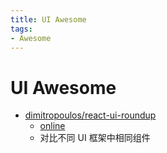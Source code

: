 ```yaml
---
title: UI Awesome
tags:
- Awesome
---
```


# UI Awesome

* [dimitropoulos/react-ui-roundup](https://github.com/dimitropoulos/react-ui-roundup)
  * [online](https://react-ui-roundup.dimitrimitropoulos.com/)
  * 对比不同 UI 框架中相同组件
